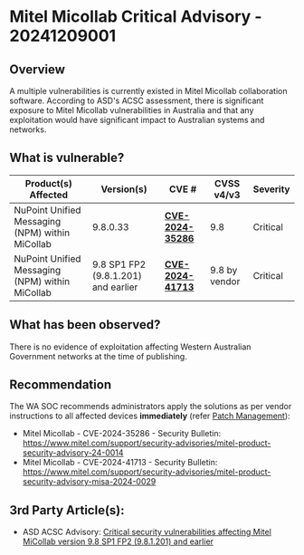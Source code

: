# Mitel Micollab Critical Advisory - 20241209001

## Overview

A multiple vulnerabilities is currently existed in Mitel Micollab collaboration software. According to ASD's ACSC assessment, there is significant exposure to Mitel Micollab vulnerabilities in Australia and that any exploitation would have significant impact to Australian systems and networks.

## What is vulnerable?

| Product(s) Affected  | Version(s)| CVE #  | CVSS v4/v3 | Severity |
| -- | -- | -- | -- | -- |
| NuPoint Unified Messaging (NPM) within MiCollab| 9.8.0.33 | [**CVE-2024-35286**](https://nvd.nist.gov/vuln/detail/CVE-2024-35286) | 9.8 | Critical |
|NuPoint Unified Messaging (NPM) within MiCollab| 9.8 SP1 FP2 (9.8.1.201) and earlier|[**CVE-2024-41713**](https://nvd.nist.gov/vuln/detail/CVE-2024-41713)|9.8 by vendor|Critical|

## What has been observed?

There is no evidence of exploitation affecting Western Australian Government networks at the time of publishing.

## Recommendation

The WA SOC recommends administrators apply the solutions as per vendor instructions to all affected devices **immediately** (refer [Patch Management](../guidelines/patch-management.md)):

- Mitel Micollab - CVE-2024-35286 - Security Bulletin: <https://www.mitel.com/support/security-advisories/mitel-product-security-advisory-24-0014>
- Mitel Micollab - CVE-2024-41713 - Security Bulletin: <https://www.mitel.com/support/security-advisories/mitel-product-security-advisory-misa-2024-0029>



## 3rd Party Article(s):

- ASD ACSC Advisory: [Critical security vulnerabilities affecting Mitel MiCollab version 9.8 SP1 FP2 (9.8.1.201) and earlier](https://www.cyber.gov.au/about-us/view-all-content/alerts-and-advisories/critical-security-vulnerabilities-affecting-mitel-micollab-version-98-sp1-fp2-981201-and-earlier-versions)
